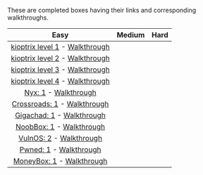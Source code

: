 These are completed boxes having their links and corresponding walkthroughs.

|**Easy**|**Medium**|**Hard**|
|:---:|:---:|:---:|
|[kioptrix level 1](https://www.vulnhub.com/entry/kioptrix-level-1-1,22/) - [Walkthrough]()|||
|[kioptrix level 2](https://www.vulnhub.com/entry/kioptrix-level-11-2,23/) - [Walkthrough]()|||
|[kioptrix level 3](https://www.vulnhub.com/entry/kioptrix-level-12-3,24/) - [Walkthrough]()|||
|[kioptrix level 4](https://www.vulnhub.com/entry/kioptrix-level-13-4,25/) - [Walkthrough]()|||
|[Nyx: 1](https://www.vulnhub.com/entry/nyx-1,535/) - [Walkthrough]()|||
|[Crossroads: 1](https://www.vulnhub.com/entry/crossroads-1,659/) - [Walkthrough]()|||
|[Gigachad: 1](https://www.vulnhub.com/entry/gigachad-1,657/) - [Walkthrough]()|||
|[NoobBox: 1](https://www.vulnhub.com/entry/noobbox-1,664/) - [Walkthrough]()|||
|[VulnOS: 2](https://www.vulnhub.com/entry/vulnos-2,147/) - [Walkthrough]()|||
|[Pwned: 1](https://www.vulnhub.com/entry/pwned-1,507/) - [Walkthrough]()|||
|[MoneyBox: 1](https://www.vulnhub.com/entry/moneybox-1,653/) - [Walkthrough]()|||
